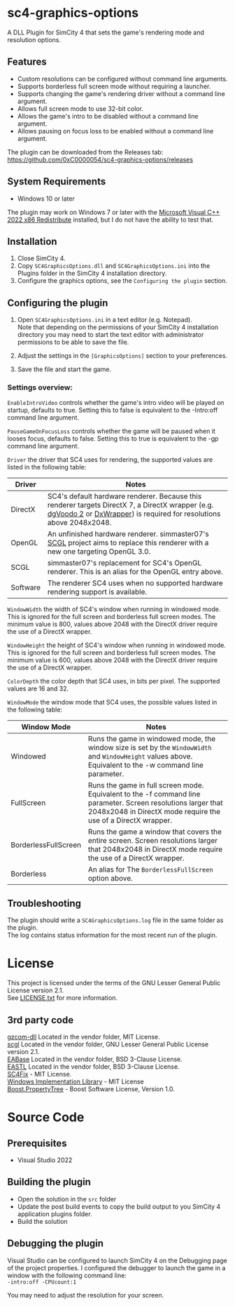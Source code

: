 # sc4-graphics-options

A DLL Plugin for SimCity 4 that sets the game's rendering mode and resolution options.   

## Features

* Custom resolutions can be configured without command line arguments.
* Supports borderless full screen mode without requiring a launcher.
* Supports changing the game's rendering driver without a command line argument.
* Allows full screen mode to use 32-bit color.
* Allows the game's intro to be disabled without a command line argument.
* Allows pausing on focus loss to be enabled without a command line argument.

The plugin can be downloaded from the Releases tab: https://github.com/0xC0000054/sc4-graphics-options/releases

## System Requirements

* Windows 10 or later

The plugin may work on Windows 7 or later with the [Microsoft Visual C++ 2022 x86 Redistribute](https://aka.ms/vs/17/release/vc_redist.x86.exe) installed, but I do not have the ability to test that.

## Installation

1. Close SimCity 4.
2. Copy `SC4GraphicsOptions.dll` and `SC4GraphicsOptions.ini` into the Plugins folder in the SimCity 4 installation directory.
3. Configure the graphics options, see the `Configuring the plugin` section.

## Configuring the plugin

1. Open `SC4GraphicsOptions.ini` in a text editor (e.g. Notepad).    
Note that depending on the permissions of your SimCity 4 installation directory you may need to start the text editor 
with administrator permissions to be able to save the file.

2. Adjust the settings in the `[GraphicsOptions]` section to your preferences.

3. Save the file and start the game.

### Settings overview: 

`EnableIntroVideo` controls whether the game's intro video will be played on startup, defaults to true.
Setting this to false is equivalent to the -Intro:off command line argument. 

`PauseGameOnFocusLoss` controls whether the game will be paused when it looses focus, defaults to false.
Setting this to true is equivalent to the -gp command line argument.

 `Driver` the driver that SC4 uses for rendering, the supported values are listed in the following table:

 | Driver | Notes |
 |--------|-------|
 | DirectX | SC4's default hardware renderer. Because this renderer targets DirectX 7, a DirectX wrapper (e.g. [dgVoodo 2](https://github.com/dege-diosg/dgVoodoo2) or [DxWrapper](https://github.com/elishacloud/dxwrapper)) is required for resolutions above 2048x2048. |
 | OpenGL | An unfinished hardware renderer. simmaster07's [SCGL](https://github.com/nsgomez/scgl) project aims to replace this renderer with a new one targeting OpenGL 3.0. |
 | SCGL | simmaster07's replacement for SC4's OpenGL renderer. This is an alias for the OpenGL entry above. |
 | Software | The renderer SC4 uses when no supported hardware rendering support is available. |

 `WindowWidth` the width of SC4's window when running in windowed mode. This is ignored for the full screen and borderless full screen modes.
The minimum value is 800, values above 2048 with the DirectX driver require the use of a DirectX wrapper.

`WindowHeight` the height of SC4's window when running in windowed mode. This is ignored for the full screen and borderless full screen modes.
The minimum value is 600, values above 2048 with the DirectX driver require the use of a DirectX wrapper.

`ColorDepth` the color depth that SC4 uses, in bits per pixel. The supported values are 16 and 32.

`WindowMode` the window mode that SC4 uses, the possible values listed in the following table:

| Window Mode | Notes |
|-------------|-------|
| Windowed | Runs the game in windowed mode, the window size is set by the `WindowWidth` and `WindowHeight` values above. Equivalent to the -w command line parameter.|
| FullScreen | Runs the game in full screen mode. Equivalent to the -f command line parameter. Screen resolutions larger that 2048x2048 in DirectX mode require the use of a DirectX wrapper. |
| BorderlessFullScreen | Runs the game a window that covers the entire screen. Screen resolutions larger that 2048x2048 in DirectX mode require the use of a DirectX wrapper. |
| Borderless | An alias for The `BorderlessFullScreen` option above. |

## Troubleshooting

The plugin should write a `SC4GraphicsOptions.log` file in the same folder as the plugin.    
The log contains status information for the most recent run of the plugin.

# License

This project is licensed under the terms of the GNU Lesser General Public License version 2.1.    
See [LICENSE.txt](LICENSE.txt) for more information.

## 3rd party code

[gzcom-dll](https://github.com/nsgomez/gzcom-dll) Located in the vendor folder, MIT License.    
[scgl](https://github.com/nsgomez/scgl) Located in the vendor folder, GNU Lesser General Public License version 2.1.    
[EABase](https://github.com/electronicarts/EABase) Located in the vendor folder, BSD 3-Clause License.    
[EASTL](https://github.com/electronicarts/EASTL) Located in the vendor folder, BSD 3-Clause License.    
[SC4Fix](https://github.com/nsgomez/sc4fix) - MIT License.     
[Windows Implementation Library](https://github.com/microsoft/wil) - MIT License    
[Boost.PropertyTree](https://www.boost.org/doc/libs/1_83_0/doc/html/property_tree.html) - Boost Software License, Version 1.0.

# Source Code

## Prerequisites

* Visual Studio 2022

## Building the plugin

* Open the solution in the `src` folder
* Update the post build events to copy the build output to you SimCity 4 application plugins folder.
* Build the solution

## Debugging the plugin

Visual Studio can be configured to launch SimCity 4 on the Debugging page of the project properties.
I configured the debugger to launch the game in a window with the following command line:    
`-intro:off -CPUcount:1`

You may need to adjust the resolution for your screen.
